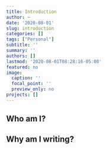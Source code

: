 ```yaml
---
title: Introduction
author: ~
date: '2020-08-01'
slug: introduction
categories: []
tags: ["Personal"]
subtitle: ''
summary: ''
authors: []
lastmod: '2020-08-01T08:28:16-05:00'
featured: no
image:
  caption: ''
  focal_point: ''
  preview_only: no
projects: []
---
```


## Who am I?

## Why am I writing?

